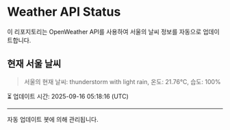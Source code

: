 
# Weather API Status

이 리포지토리는 OpenWeather API를 사용하여 서울의 날씨 정보를 자동으로 업데이트합니다.

## 현재 서울 날씨
> 서울의 현재 날씨: thunderstorm with light rain, 온도: 21.76°C, 습도: 100%

⏳ 업데이트 시간: 2025-09-16 05:18:16 (UTC)

---
자동 업데이트 봇에 의해 관리됩니다.
